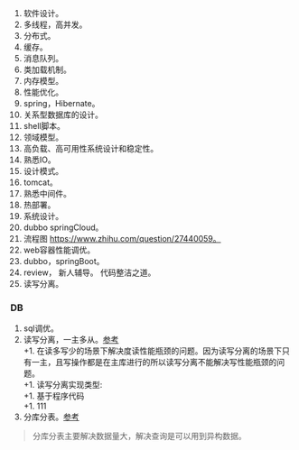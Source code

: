 1. 软件设计。  
1. 多线程，高并发。  
1. 分布式。  
1. 缓存。  
1. 消息队列。  
1. 类加载机制。    
1. 内存模型。  
1. 性能优化。  
1. spring，Hibernate。  
1. 关系型数据库的设计。  
1. shell脚本。  
1. 领域模型。   
1. 高负载、高可用性系统设计和稳定性。  
1. 熟悉IO。  
1. 设计模式。  
1. tomcat。  
1. 熟悉中间件。  
1. 热部署。  
1. 系统设计。  
1. dubbo springCloud。  
1. 流程图 https://www.zhihu.com/question/27440059。    
1. web容器性能调优。  
1. dubbo，springBoot。  
1. review， 新人辅导。  代码整洁之道。 
1. 读写分离。  



### DB
1. sql调优。  
1. 读写分离，一主多从。[参考](https://blog.csdn.net/u8AHNh95ix6lUC/article/details/79017745)     
  +1. 在读多写少的场景下解决度读性能瓶颈的问题。因为读写分离的场景下只有一主，且写操作都是在主库进行的所以读写分离不能解决写性能瓶颈的问题。  
  +1. 读写分离实现类型:   
    +1. 基于程序代码  
  +1. 111
1. 分库分表。[参考](https://blog.csdn.net/u8AHNh95ix6lUC/article/details/79017745)      
  > 分库分表主要解决数据量大，解决查询是可以用到异构数据。    

